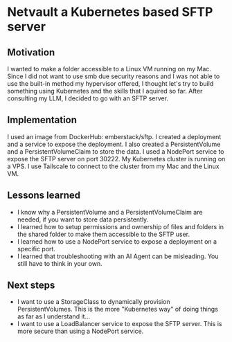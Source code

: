 # Netvault a Kubernetes based SFTP server

## Motivation
I wanted to make a folder accessible to a Linux VM running on my Mac. Since I did not want to use smb due security reasons and I was not able to use the built-in method my hypervisor offered, I thought let's try to build something using Kubernetes and the skills that I aquired so far.
After consulting my LLM, I decided to go with an SFTP server. 

## Implementation
I used an image from DockerHub: emberstack/sftp. I created a deployment and a service to expose the deployment. I also created a PersistentVolume and a PersistentVolumeClaim to store the data. I used a NodePort service to expose the SFTP server on port 30222. My Kubernetes cluster is running on a VPS. I use Tailscale to connect to the cluster from my Mac and the Linux VM.

## Lessons learned
- I know why a PersistentVolume and a PersistentVolumeClaim are needed, if you want to store data persistently.
- I learned how to setup permissions and ownership of files and folders in the shared folder to make them accessible to the SFTP user.
- I learned how to use a NodePort service to expose a deployment on a specific port.
- I learned that troubleshooting with an AI Agent can be misleading. You still have to think in your own.

## Next steps
- I want to use a StorageClass to dynamically provision PersistentVolumes. This is the more "Kubernetes way" of doing things as far as I understand it...
- I want to use a LoadBalancer service to expose the SFTP server. This is more secure than using a NodePort service.